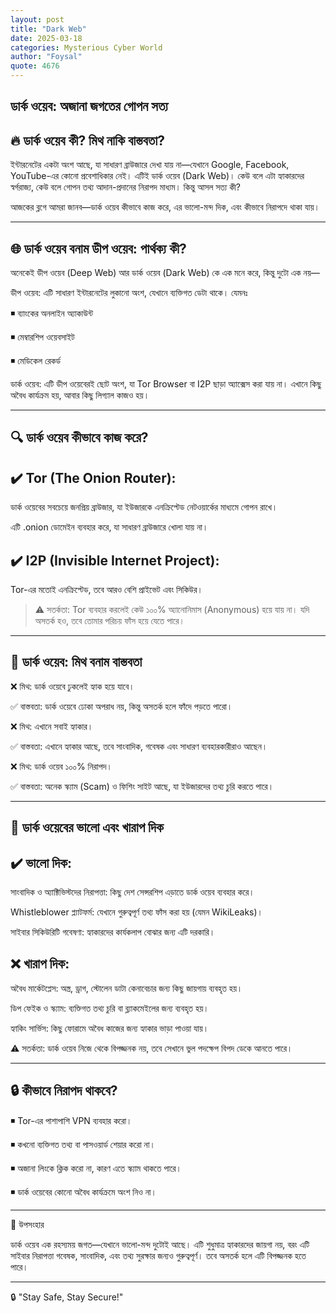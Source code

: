 ```yaml
---
layout: post
title: "Dark Web"
date: 2025-03-18
categories: Mysterious Cyber World
author: "Foysal"
quote: 4676
---
```


## ডার্ক ওয়েব: অজানা জগতের গোপন সত্য

## 🔥 ডার্ক ওয়েব কী? মিথ নাকি বাস্তবতা?

ইন্টারনেটের একটা অংশ আছে, যা সাধারণ ব্রাউজারে দেখা যায় না—যেখানে Google, Facebook, YouTube-এর কোনো প্রবেশাধিকার নেই। এটিই ডার্ক ওয়েব (Dark Web)। কেউ বলে এটা হ্যাকারদের স্বর্গরাজ্য, কেউ বলে গোপন তথ্য আদান-প্রদানের নিরাপদ মাধ্যম। কিন্তু আসল সত্য কী?

আজকের ব্লগে আমরা জানব—ডার্ক ওয়েব কীভাবে কাজ করে, এর ভালো-মন্দ দিক, এবং কীভাবে নিরাপদে থাকা যায়।


---

## 🌐 ডার্ক ওয়েব বনাম ডীপ ওয়েব: পার্থক্য কী?

অনেকেই ডীপ ওয়েব (Deep Web) আর ডার্ক ওয়েব (Dark Web) কে এক মনে করে, কিন্তু দুটো এক নয়—

ডীপ ওয়েব: এটি সাধারণ ইন্টারনেটের লুকানো অংশ, যেখানে ব্যক্তিগত ডেটা থাকে। যেমনঃ

◾ ব্যাংকের অনলাইন অ্যাকাউন্ট

◾ মেম্বারশিপ ওয়েবসাইট

◾ মেডিকেল রেকর্ড

ডার্ক ওয়েব: এটি ডীপ ওয়েবেরই ছোট অংশ, যা Tor Browser বা I2P ছাড়া অ্যাক্সেস করা যায় না। এখানে কিছু অবৈধ কার্যক্রম হয়, আবার কিছু লিগ্যাল কাজও হয়।



---

## 🔍 ডার্ক ওয়েব কীভাবে কাজ করে?

## ✔️ Tor (The Onion Router):

ডার্ক ওয়েবের সবচেয়ে জনপ্রিয় ব্রাউজার, যা ইউজারকে এনক্রিপ্টেড নেটওয়ার্কের মাধ্যমে গোপন রাখে।

এটি .onion ডোমেইন ব্যবহার করে, যা সাধারণ ব্রাউজারে খোলা যায় না।


## ✔️ I2P (Invisible Internet Project):

Tor-এর মতোই এনক্রিপ্টেড, তবে আরও বেশি প্রাইভেট এবং সিকিউর।


> ⚠️ সতর্কতা: Tor ব্যবহার করলেই কেউ ১০০% অ্যানোনিমাস (Anonymous) হয়ে যায় না। যদি অসতর্ক হও, তবে তোমার পরিচয় ফাঁস হয়ে যেতে পারে।




---

## 🦝 ডার্ক ওয়েব: মিথ বনাম বাস্তবতা

❌ মিথ: ডার্ক ওয়েবে ঢুকলেই হ্যাক হয়ে যাবে।

✅ বাস্তবতা: ডার্ক ওয়েবে ঢোকা অপরাধ নয়, কিন্তু অসতর্ক হলে ফাঁদে পড়তে পারো।

❌ মিথ: এখানে সবাই হ্যাকার।

✅ বাস্তবতা: এখানে হ্যাকার আছে, তবে সাংবাদিক, গবেষক এবং সাধারণ ব্যবহারকারীরাও আছেন।

❌ মিথ: ডার্ক ওয়েব ১০০% নিরাপদ।

✅ বাস্তবতা: অনেক স্ক্যাম (Scam) ও ফিশিং সাইট আছে, যা ইউজারদের তথ্য চুরি করতে পারে।


---

## 🛑 ডার্ক ওয়েবের ভালো এবং খারাপ দিক

## ✔️ ভালো দিক:

সাংবাদিক ও অ্যাক্টিভিস্টদের নিরাপত্তা: কিছু দেশ সেন্সরশিপ এড়াতে ডার্ক ওয়েব ব্যবহার করে।

Whistleblower প্ল্যাটফর্ম: যেখানে গুরুত্বপূর্ণ তথ্য ফাঁস করা হয় (যেমন WikiLeaks)।

সাইবার সিকিউরিটি গবেষণা: হ্যাকারদের কার্যকলাপ বোঝার জন্য এটি দরকারি।


## ❌ খারাপ দিক:

অবৈধ মার্কেটপ্লেস: অস্ত্র, ড্রাগ, স্টোলেন ডাটা কেনাবেচার জন্য কিছু জায়গায় ব্যবহৃত হয়।

ডিপ ফেইক ও স্ক্যাম: ব্যক্তিগত তথ্য চুরি বা ব্ল্যাকমেইলের জন্য ব্যবহৃত হয়।

হ্যাকিং সার্ভিস: কিছু ফোরামে অবৈধ কাজের জন্য হ্যাকার ভাড়া পাওয়া যায়।


⚠️ সতর্কতা: ডার্ক ওয়েব নিজে থেকে বিপজ্জনক নয়, তবে সেখানে ভুল পদক্ষেপ বিপদ ডেকে আনতে পারে।




---

## 🔒 কীভাবে নিরাপদ থাকবে?

◾ Tor-এর পাশাপাশি VPN ব্যবহার করো।

◾ কখনো ব্যক্তিগত তথ্য বা পাসওয়ার্ড শেয়ার করো না।

◾ অজানা লিংকে ক্লিক করো না, কারণ এতে স্ক্যাম থাকতে পারে।

◾ ডার্ক ওয়েবের কোনো অবৈধ কার্যক্রমে অংশ নিও না।


---

🚀 উপসংহার

ডার্ক ওয়েব এক রহস্যময় জগত—যেখানে ভালো-মন্দ দুটোই আছে। এটি শুধুমাত্র হ্যাকারদের জায়গা নয়, বরং এটি সাইবার নিরাপত্তা গবেষক, সাংবাদিক, এবং তথ্য সুরক্ষার জন্যও গুরুত্বপূর্ণ। তবে অসতর্ক হলে এটি বিপজ্জনক হতে পারে।


---


🔒 "Stay Safe, Stay Secure!"

   

